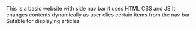 This is a basic website with side nav bar
it uses HTML CSS and JS
It changes contents dynamically as user clics certain items from the nav bar
Sutable for displaying articles
